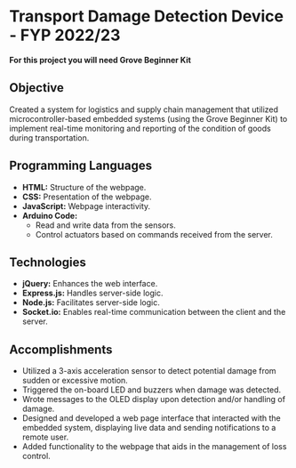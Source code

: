 # Transport Damage Detection Device - FYP 2022/23
**For this project you will need Grove Beginner Kit**

## Objective
Created a system for logistics and supply chain management that utilized microcontroller-based embedded systems (using the Grove Beginner Kit) to implement real-time monitoring and reporting of the condition of goods during transportation.

## Programming Languages
- **HTML:** Structure of the webpage.
- **CSS:** Presentation of the webpage.
- **JavaScript:** Webpage interactivity.
- **Arduino Code:** 
  - Read and write data from the sensors.
  - Control actuators based on commands received from the server.

## Technologies
- **jQuery:** Enhances the web interface.
- **Express.js:** Handles server-side logic.
- **Node.js:** Facilitates server-side logic.
- **Socket.io:** Enables real-time communication between the client and the server.

## Accomplishments
- Utilized a 3-axis acceleration sensor to detect potential damage from sudden or excessive motion.
- Triggered the on-board LED and buzzers when damage was detected.
- Wrote messages to the OLED display upon detection and/or handling of damage.
- Designed and developed a web page interface that interacted with the embedded system, displaying live data and sending notifications to a remote user.
- Added functionality to the webpage that aids in the management of loss control.
